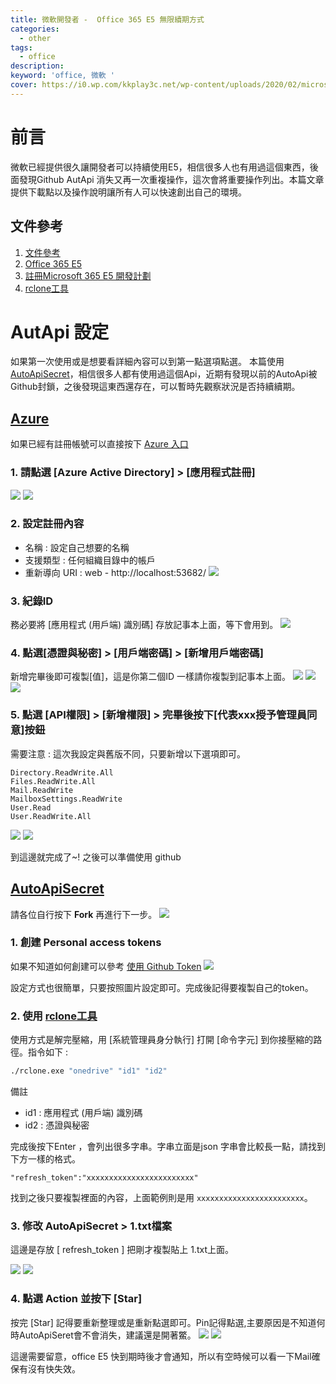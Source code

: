 ```yaml
---
title: 微軟開發者 -  Office 365 E5 無限續期方式
categories: 
  - other
tags: 
  - office
description:
keyword: 'office, 微軟 '
cover: https://i0.wp.com/kkplay3c.net/wp-content/uploads/2020/02/microsoft-office-700x375.jpg
---
```

# 前言
微軟已經提供很久讓開發者可以持續使用E5，相信很多人也有用過這個東西，後面發現Github AutApi 消失又再一次重複操作，這次會將重要操作列出。本篇文章提供下載點以及操作說明讓所有人可以快速創出自己的環境。


## 文件參考
1. [文件參考](https://www.jkg.tw/p3341/)
2. [Office 365 E5](https://www.microsoft.com/zh-tw/microsoft-365/enterprise/office-365-e5?activetab=pivot%3aoverviewtab)
3. [註冊Microsoft 365 E5 開發計劃](https://developer.microsoft.com/zh-cn/microsoft-365/dev-program)
4. [rclone工具](/upload/zip/rclone-v1.53.1-windows-amd64.zip)


# AutApi 設定
如果第一次使用或是想要看詳細內容可以到第一點選項點選。
本篇使用 [AutoApiSecret](https://github.com/huijiyun/AutoApiSecret)，相信很多人都有使用過這個Api，近期有發現以前的AutoApi被Github封鎖，之後發現這東西還存在，可以暫時先觀察狀況是否持續續期。

## [Azure](https://azure.microsoft.com/zh-tw/)
如果已經有註冊帳號可以直接按下 [Azure 入口](https://portal.azure.com/#home)

### 1. 請點選 [Azure Active Directory] > [應用程式註冊]
![](/img/office/office_e5/02.png)
![](/img/office/office_e5/03.png)

### 2. 設定註冊內容
- 名稱 : 設定自己想要的名稱
- 支援類型 : 任何組織目錄中的帳戶
- 重新導向 URI : web - http://localhost:53682/
![](/img/office/office_e5/04.png)

### 3. 紀錄ID
務必要將 [應用程式 (用戶端) 識別碼] 存放記事本上面，等下會用到。
![](/img/office/office_e5/05.png)

### 4. 點選[憑證與秘密] > [用戶端密碼] > [新增用戶端密碼]
新增完畢後即可複製[值]，這是你第二個ID 一樣請你複製到記事本上面。
![](/img/office/office_e5/06.png)
![](/img/office/office_e5/07.png)
![](/img/office/office_e5/08.png)


### 5. 點選 [API權限] > [新增權限] > 完畢後按下[代表xxx授予管理員同意]按鈕
需要注意 : 這次我設定與舊版不同，只要新增以下選項即可。
```
Directory.ReadWrite.All
Files.ReadWrite.All
Mail.ReadWrite
MailboxSettings.ReadWrite
User.Read
User.ReadWrite.All
```
![](/img/office/office_e5/09.png)
![](/img/office/office_e5/10.png)


到這邊就完成了~! 之後可以準備使用 github 


## [AutoApiSecret](https://github.com/huijiyun/AutoApiSecret)
請各位自行按下 **Fork** 再進行下一步。
![](/img/office/office_e5/01.png)

### 1. 創建 Personal access tokens
如果不知道如何創建可以參考 [使用 Github Token](https://jontcont.github.io/2022/03/21/Github_UseToken/)
![](/img/office/office_e5/11.png)

設定方式也很簡單，只要按照圖片設定即可。完成後記得要複製自己的token。


### 2. 使用 [rclone工具](/upload/zip/rclone-v1.53.1-windows-amd64.zip)
使用方式是解完壓縮，用 [系統管理員身分執行] 打開 [命令字元] 到你接壓縮的路徑。指令如下 :
```cmd
./rclone.exe "onedrive" "id1" "id2"
```
備註 
- id1 : 應用程式 (用戶端) 識別碼
- id2 : 憑證與秘密

完成後按下Enter ，會列出很多字串。字串立面是json 字串會比較長一點，請找到下方一樣的格式。
```
"refresh_token":"xxxxxxxxxxxxxxxxxxxxxxxx"
```
找到之後只要複製裡面的內容，上面範例則是用 ```xxxxxxxxxxxxxxxxxxxxxxxx```。


### 3. 修改 AutoApiSecret > 1.txt檔案
這邊是存放 [ refresh_token ] 把剛才複製貼上 1.txt上面。

![](/img/office/office_e5/12.png)
![](/img/office/office_e5/13.png)

### 4. 點選 Action 並按下 [Star]
按完 [Star] 記得要重新整理或是重新點選即可。Pin記得點選,主要原因是不知道何時AutoApiSeret會不會消失，建議還是開著鱉。
![](/img/office/office_e5/14.png)
![](/img/office/office_e5/15.png)


這邊需要留意，office E5 快到期時後才會通知，所以有空時候可以看一下Mail確保有沒有快失效。